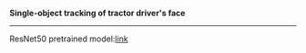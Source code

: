 **Single-object tracking of tractor driver's face**
***
ResNet50 pretrained model:[link](https://drive.google.com/drive/folders/16yGYxGnEcDoBX-86LzuGIJV267lwPWEx?dmr=1&ec=wgc-drive-hero-goto)
